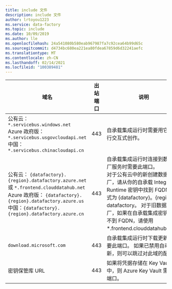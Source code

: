 ```yaml
---
title: include 文件
description: include 文件
author: lrtoyou1223
ms.service: data-factory
ms.topic: include
ms.date: 10/09/2019
ms.author: lle
ms.openlocfilehash: 24a541080b580eab967987fa7c92cea64b99d65c
ms.sourcegitcommit: d4734bc680ea221ea80fdea67859d6d32241aefc
ms.translationtype: MT
ms.contentlocale: zh-CN
ms.lasthandoff: 02/14/2021
ms.locfileid: "100389481"
---
```

| 域名                                          | 出站端口 | 说明                |
| ----------------------------------------------------- | -------------- | ---------------------------|
| 公有云： `*.servicebus.windows.net` <br> Azure 政府版： `*.servicebus.usgovcloudapi.net` <br> 中国：`*.servicebus.chinacloudapi.cn`   | 443            | 自承载集成运行时需要用它来进行交互式创作。 |
| 公有云： `{datafactory}.{region}.datafactory.azure.net`<br> 或 `*.frontend.clouddatahub.net` <br> Azure 政府版： `{datafactory}.{region}.datafactory.azure.us` <br> 中国：`{datafactory}.{region}.datafactory.azure.cn` | 443            | 自承载集成运行时连接到数据工厂服务时需要此端口。 <br>对于公有云中的新创建数据工厂，请从你的自承载 Integration Runtime 密钥中找到 FQDN，格式为 {datafactory}。{region}. datafactory。 对于旧数据工厂，如果在自承载集成密钥中找不到 FQDN，请使用 *.frontend.clouddatahub.net。 |
| `download.microsoft.com`    | 443            | 自承载集成运行时下载更新时需要此端口。 如果已禁用自动更新，则可以跳过对此域的配置。 |
| 密钥保管库 URL | 443           | 如果将凭据存储在 Key Vault 中，则 Azure Key Vault 需要此端口。 |
